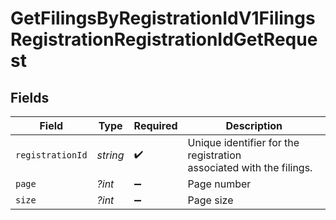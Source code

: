 # GetFilingsByRegistrationIdV1FilingsRegistrationRegistrationIdGetRequest


## Fields

| Field                                                                       | Type                                                                        | Required                                                                    | Description                                                                 |
| --------------------------------------------------------------------------- | --------------------------------------------------------------------------- | --------------------------------------------------------------------------- | --------------------------------------------------------------------------- |
| `registrationId`                                                            | *string*                                                                    | :heavy_check_mark:                                                          | Unique identifier for the registration<br/>        associated with the filings. |
| `page`                                                                      | *?int*                                                                      | :heavy_minus_sign:                                                          | Page number                                                                 |
| `size`                                                                      | *?int*                                                                      | :heavy_minus_sign:                                                          | Page size                                                                   |